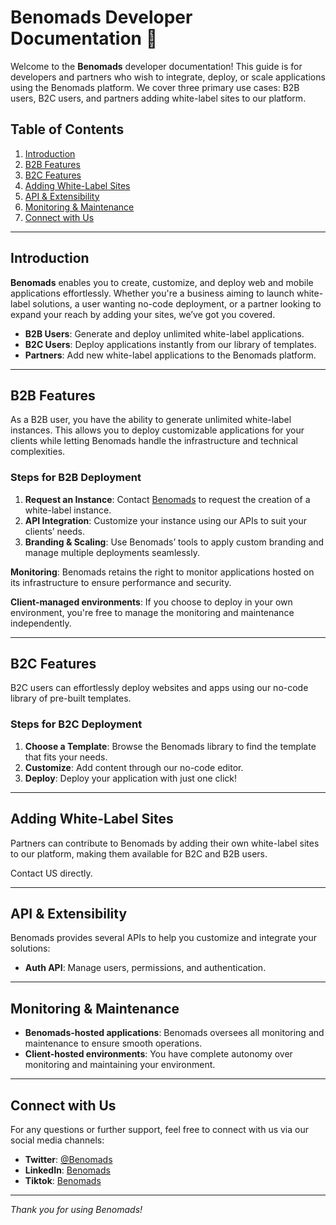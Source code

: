 # Benomads Developer Documentation 👋

Welcome to the **Benomads** developer documentation! This guide is for developers and partners who wish to integrate, deploy, or scale applications using the Benomads platform. We cover three primary use cases: B2B users, B2C users, and partners adding white-label sites to our platform.

## Table of Contents
1. [Introduction](#introduction)
2. [B2B Features](#b2b-features)
3. [B2C Features](#b2c-features)
4. [Adding White-Label Sites](#adding-white-label-sites)
5. [API & Extensibility](#api--extensibility)
6. [Monitoring & Maintenance](#monitoring--maintenance)
7. [Connect with Us](#connect-with-us)

---

## Introduction

**Benomads** enables you to create, customize, and deploy web and mobile applications effortlessly. Whether you're a business aiming to launch white-label solutions, a user wanting no-code deployment, or a partner looking to expand your reach by adding your sites, we’ve got you covered.

- **B2B Users**: Generate and deploy unlimited white-label applications.
- **B2C Users**: Deploy applications instantly from our library of templates.
- **Partners**: Add new white-label applications to the Benomads platform.

---

## B2B Features

As a B2B user, you have the ability to generate unlimited white-label instances. This allows you to deploy customizable applications for your clients while letting Benomads handle the infrastructure and technical complexities.

### Steps for B2B Deployment

1. **Request an Instance**: Contact [Benomads](https://benomads.fr) to request the creation of a white-label instance.
2. **API Integration**: Customize your instance using our APIs to suit your clients’ needs.
3. **Branding & Scaling**: Use Benomads’ tools to apply custom branding and manage multiple deployments seamlessly.

**Monitoring**: Benomads retains the right to monitor applications hosted on its infrastructure to ensure performance and security.

**Client-managed environments**: If you choose to deploy in your own environment, you're free to manage the monitoring and maintenance independently.

---

## B2C Features

B2C users can effortlessly deploy websites and apps using our no-code library of pre-built templates. 

### Steps for B2C Deployment

1. **Choose a Template**: Browse the Benomads library to find the template that fits your needs.
2. **Customize**: Add content through our no-code editor.
3. **Deploy**: Deploy your application with just one click!

---

## Adding White-Label Sites

Partners can contribute to Benomads by adding their own white-label sites to our platform, making them available for B2C and B2B users.

Contact US directly.

---

## API & Extensibility

Benomads provides several APIs to help you customize and integrate your solutions:

- **Auth API**: Manage users, permissions, and authentication.

---

## Monitoring & Maintenance

- **Benomads-hosted applications**: Benomads oversees all monitoring and maintenance to ensure smooth operations.
- **Client-hosted environments**: You have complete autonomy over monitoring and maintaining your environment.

---

## Connect with Us

For any questions or further support, feel free to connect with us via our social media channels:

- **Twitter**: [@Benomads](https://x.com/benomads_fr)
- **LinkedIn**: [Benomads](https://linkedin.com/company/benomads)
- **Tiktok**: [Benomads](https://www.tiktok.com/@benomads.fr)

---

_Thank you for using Benomads!_


